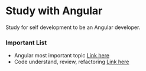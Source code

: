 # Study with Angular
Study for self development to be an Angular developer.

### Important List
 - Angular most important topic [Link here](https://github.com/indepth-dev/community/tree/main/files/en-us/tutorials/angular)
 - Code understand, review, refactoring [Link here](https://github.com/bezkoder/angular-16-pagination-example)
